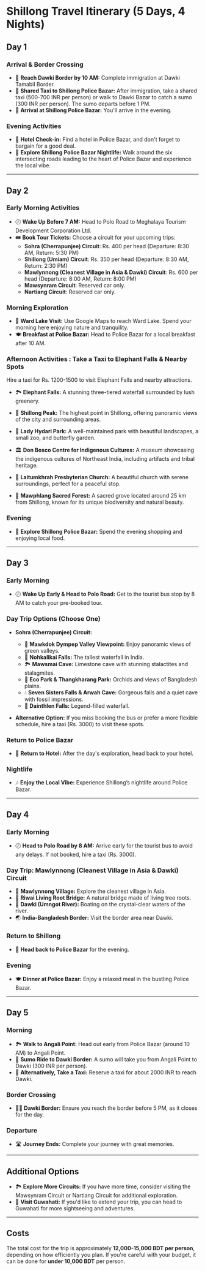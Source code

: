 
# Shillong Travel Itinerary (5 Days, 4 Nights)

## Day 1

### Arrival & Border Crossing  
- 🚗 **Reach Dawki Border by 10 AM:** Complete immigration at Dawki Tamabil Border.  
- 🚖 **Shared Taxi to Shillong Police Bazar:** After immigration, take a shared taxi (500-700 INR per person) or walk to Dawki Bazar to catch a sumo (300 INR per person). The sumo departs before 1 PM.  
- 🚙 **Arrival at Shillong Police Bazar:** You'll arrive in the evening.  

### Evening Activities  
- 🏨 **Hotel Check-in:** Find a hotel in Police Bazar, and don't forget to bargain for a good deal.  
- 🌆 **Explore Shillong Police Bazar Nightlife:** Walk around the six intersecting roads leading to the heart of Police Bazar and experience the local vibe.  

---

## Day 2

### Early Morning Activities  
- 🕖 **Wake Up Before 7 AM:** Head to Polo Road to Meghalaya Tourism Development Corporation Ltd.  
- 🎟️ **Book Tour Tickets:** Choose a circuit for your upcoming trips:  
  - **Sohra (Cherrapunjee) Circuit**: Rs. 400 per head (Departure: 8:30 AM, Return: 5:30 PM)  
  - **Shillong (Umiam) Circuit**: Rs. 350 per head (Departure: 8:30 AM, Return: 2:30 PM)  
  - **Mawlynnong (Cleanest Village in Asia & Dawki) Circuit**: Rs. 600 per head (Departure: 8:00 AM, Return: 8:00 PM)  
  - **Mawsynram Circuit**: Reserved car only.  
  - **Nartiang Circuit**: Reserved car only.  

### Morning Exploration  
- 🌳 **Ward Lake Visit:** Use Google Maps to reach Ward Lake. Spend your morning here enjoying nature and tranquility.  
- 🍽️ **Breakfast at Police Bazar:** Head to Police Bazar for a local breakfast after 10 AM.  

### Afternoon Activities  : Take a Taxi to Elephant Falls & Nearby Spots

Hire a taxi for Rs. 1200-1500 to visit Elephant Falls and nearby attractions.

- 🏞️ **Elephant Falls:** A stunning three-tiered waterfall surrounded by lush greenery.
    
-   🌳 **Shillong Peak:** The highest point in Shillong, offering panoramic views of the city and surrounding areas.
    
-   🦋 **Lady Hydari Park:** A well-maintained park with beautiful landscapes, a small zoo, and butterfly garden.
    
-   🏛️ **Don Bosco Centre for Indigenous Cultures:** A museum showcasing the indigenous cultures of Northeast India, including artifacts and tribal heritage.
    
-   🌸 **Laitumkhrah Presbyterian Church:** A beautiful church with serene surroundings, perfect for a peaceful stop.
    
-   🌲 **Mawphlang Sacred Forest:** A sacred grove located around 25 km from Shillong, known for its unique biodiversity and natural beauty.
    

### Evening  
- 🌆 **Explore Shillong Police Bazar:** Spend the evening shopping and enjoying local food.  

---

## Day 3

### Early Morning  
- 🕖 **Wake Up Early & Head to Polo Road:** Get to the tourist bus stop by 8 AM to catch your pre-booked tour.  

### Day Trip Options (Choose One)  
- **Sohra (Cherrapunjee) Circuit:**  
  - 🌄 **Mawkdok Dympep Valley Viewpoint:** Enjoy panoramic views of green valleys.  
  - 🌊 **Nohkalikai Falls:** The tallest waterfall in India.  
  - 🏞️ **Mawsmai Cave:** Limestone cave with stunning stalactites and stalagmites.  
  - 🌺 **Eco Park & Thangkharang Park:** Orchids and views of Bangladesh plains.  
  - 💧 **Seven Sisters Falls & Arwah Cave:** Gorgeous falls and a quiet cave with fossil impressions.  
  - 🐉 **Dainthlen Falls:** Legend-filled waterfall.  

- **Alternative Option:** If you miss booking the bus or prefer a more flexible schedule, hire a taxi (Rs. 3000) to visit these spots.  

### Return to Police Bazar  
- 🚖 **Return to Hotel:** After the day's exploration, head back to your hotel.  

### Nightlife  
- 🎶 **Enjoy the Local Vibe:** Experience Shillong’s nightlife around Police Bazar.  

---

## Day 4

### Early Morning  
- 🕖 **Head to Polo Road by 8 AM:** Arrive early for the tourist bus to avoid any delays. If not booked, hire a taxi (Rs. 3000).  

### Day Trip: Mawlynnong (Cleanest Village in Asia & Dawki) Circuit  
- 🏡 **Mawlynnong Village:** Explore the cleanest village in Asia.  
- 🌱 **Riwai Living Root Bridge:** A natural bridge made of living tree roots.  
- 🚤 **Dawki (Umngot River):** Boating on the crystal-clear waters of the river.  
- 🌏 **India-Bangladesh Border:** Visit the border area near Dawki.  

### Return to Shillong  
- 🚖 **Head back to Police Bazar** for the evening.

### Evening  
- 🍽️ **Dinner at Police Bazar:** Enjoy a relaxed meal in the bustling Police Bazar.  

---

## Day 5

### Morning  
- 🏞️ **Walk to Angali Point:** Head out early from Police Bazar (around 10 AM) to Angali Point.  
- 🚖 **Sumo Ride to Dawki Border:** A sumo will take you from Angali Point to Dawki (300 INR per person).  
- 🚕 **Alternatively, Take a Taxi:** Reserve a taxi for about 2000 INR to reach Dawki.  

### Border Crossing  
- 🚶‍♂️ **Dawki Border:** Ensure you reach the border before 5 PM, as it closes for the day.  

### Departure  
- 🛣️ **Journey Ends:** Complete your journey with great memories.  

---

## Additional Options  
- 🏞️ **Explore More Circuits:** If you have more time, consider visiting the Mawsynram Circuit or Nartiang Circuit for additional exploration.  
- 🚆 **Visit Guwahati:** If you'd like to extend your trip, you can head to Guwahati for more sightseeing and adventures.  

---

## Costs

The total cost for the trip is approximately **12,000-15,000 BDT per person**, depending on how efficiently you plan. If you're careful with your budget, it can be done for **under 10,000 BDT** per person.  

